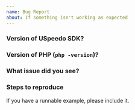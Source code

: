 ```yaml
---
name: Bug Report
about: If something isn't working as expected
---
```


### Version of USpeedo SDK?

### Version of PHP (`php -version`)?

### What issue did you see?

### Steps to reproduce

If you have a runnable example, please include it.

